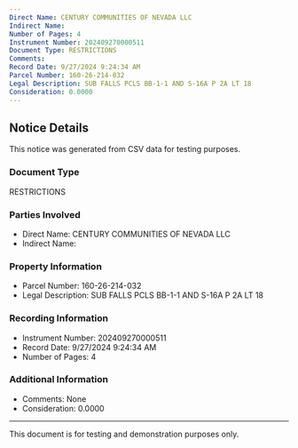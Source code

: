```yaml
---
Direct Name: CENTURY COMMUNITIES OF NEVADA LLC
Indirect Name: 
Number of Pages: 4
Instrument Number: 202409270000511
Document Type: RESTRICTIONS
Comments: 
Record Date: 9/27/2024 9:24:34 AM
Parcel Number: 160-26-214-032
Legal Description: SUB FALLS PCLS BB-1-1 AND S-16A P 2A LT 18
Consideration: 0.0000
---
```


## Notice Details

This notice was generated from CSV data for testing purposes.

### Document Type
RESTRICTIONS

### Parties Involved
- Direct Name: CENTURY COMMUNITIES OF NEVADA LLC
- Indirect Name: 

### Property Information
- Parcel Number: 160-26-214-032
- Legal Description: SUB FALLS PCLS BB-1-1 AND S-16A P 2A LT 18

### Recording Information
- Instrument Number: 202409270000511
- Record Date: 9/27/2024 9:24:34 AM
- Number of Pages: 4

### Additional Information
- Comments: None
- Consideration: 0.0000

---

This document is for testing and demonstration purposes only.

